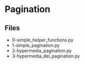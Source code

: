 # Pagination

## Files

- 0-simple_helper_functions.py
- 1-simple_pagination.py
- 2-hypermedia_pagination.py
- 3-hypermedia_del_pagination.py
